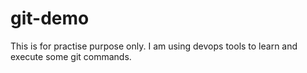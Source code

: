 # git-demo
This is for practise purpose only. I am using devops tools to learn and execute some git commands.
